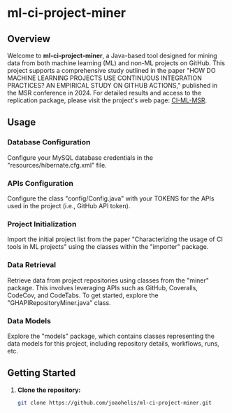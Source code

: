 # ml-ci-project-miner

## Overview

Welcome to **ml-ci-project-miner**, a Java-based tool designed for mining data from both machine learning (ML) and non-ML projects on GitHub. This project supports a comprehensive study outlined in the paper "HOW DO MACHINE LEARNING PROJECTS USE CONTINUOUS INTEGRATION PRACTICES? AN EMPIRICAL STUDY ON GITHUB ACTIONS," published in the MSR conference in 2024. For detailed results and access to the replication package, please visit the project's web page: [CI-ML-MSR](https://ci-ml-msr.github.io).

## Usage

### Database Configuration

Configure your MySQL database credentials in the "resources/hibernate.cfg.xml" file.

### APIs Configuration

Configure the class "config/Config.java" with your TOKENS for the APIs used in the project (i.e., GitHub API token).

### Project Initialization

Import the initial project list from the paper "Characterizing the usage of CI tools in ML projects" using the classes within the "importer" package.

### Data Retrieval

Retrieve data from project repositories using classes from the "miner" package. This involves leveraging APIs such as GitHub, Coveralls, CodeCov, and CodeTabs. To get started, explore the "GHAPIRepositoryMiner.java" class.

### Data Models

Explore the "models" package, which contains classes representing the data models for this project, including repository details, workflows, runs, etc.

## Getting Started

1. **Clone the repository:**
   ```bash
   git clone https://github.com/joaohelis/ml-ci-project-miner.git
